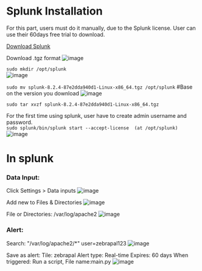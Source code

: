 # Splunk Installation
For this part, users must do it manually, due to the Splunk license. User can use their 60days free trial to download.

[Download Splunk](https://www.splunk.com/en_us/download/splunk-enterprise.html)

Download .tgz format
![image](https://user-images.githubusercontent.com/83162708/149708677-d4c5ccd7-a07f-48b3-9c59-b3349786e70f.png)

```sudo mkdir /opt/splunk``` </br>
![image](https://user-images.githubusercontent.com/83162708/149708763-cfb7420b-d671-494d-8028-3096a9a0d861.png)

```sudo mv splunk-8.2.4-87e2dda940d1-Linux-x86_64.tgz /opt/splunk``` #Base on the version you download
![image](https://user-images.githubusercontent.com/83162708/149708775-03914b42-a7e4-49ba-8e6f-a6fd7eb2855c.png)

```sudo tar xvzf splunk-8.2.4-87e2dda940d1-Linux-x86_64.tgz```

For the first time using splunk, user have to create admin username and password.</br>
```sudo splunk/bin/splunk start --accept-license  (at /opt/splunk)```
![image](https://user-images.githubusercontent.com/83162708/149709048-d36afa98-97da-4b3c-9e3e-589db68b28c3.png)

# In splunk
### Data Input:
Click Settings > Data inputs
![image](https://user-images.githubusercontent.com/83162708/149709150-e569fb39-8884-47cf-a2cf-408ef46cce9b.png)

Add new to Files & Directories
![image](https://user-images.githubusercontent.com/83162708/149709105-2cdb5ac9-0af9-40b5-b8fc-be2c3548e8e6.png)

File or Directories: /var/log/apache2
![image](https://user-images.githubusercontent.com/83162708/149709127-2b4464d5-c2c7-4b20-bdd5-6f54c182437b.png)

### Alert:
Search: "/var/log/apache2/*" user=zebrapal123 
![image](https://user-images.githubusercontent.com/83162708/149709248-a1c43b4f-c8e8-4a52-b688-eefdd9aec189.png)

Save as alert:
Tile: zebrapal
Alert type: Real-time
Expires: 60 days
When triggered: Run a script, File name:main.py
![image](https://user-images.githubusercontent.com/83162708/149709342-db6b20e8-0b4c-4f0b-becb-389e07567a9c.png)

